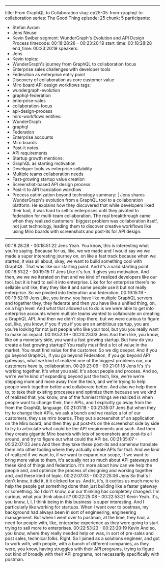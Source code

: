 
---
title: From GraphQL to Collaboration
slug: ep25-05-from-graphql-to-collaboration
series: The Good Thing
episode: 25
chunk: 5
participants:
  - Stefan Avram
  - Jens Neuse
  - Kevin Swiber
segment: WunderGraph's Evolution and API Design Process
timecode: 00:18:28:28 – 00:23:20:19
start_time: 00:18:28:28
end_time: 00:23:20:19
speakers:
  - Jens
  - Kevin
topics:
  - WunderGraph's journey from GraphQL to collaboration focus
  - Enterprise sales challenges with developer tools
  - Federation as enterprise entry point
  - Discovery of collaboration as core customer value
  - Miro board API design workflows
tags:
  - wundergraph-evolution
  - graphql-federation
  - enterprise-sales
  - collaboration-focus
  - api-design-process
  - miro-workflows
entities:
  - WunderGraph
  - graphql
  - Federation
  - Enterprise accounts
  - Miro boards
  - Post-it notes
  - API requirements
  - Startup growth
mentions:
  - GraphQL as starting motivation
  - Developer tools vs enterprise sellability
  - Multiple teams collaboration needs
  - Fast-growing startup value creation
  - Screenshot-based API design process
  - Post-it to API translation workflow
  - Process optimization beyond technology
summary: |
  Jens shares WunderGraph's evolution from a GraphQL tool to a collaboration platform. He explains how they discovered that while developers liked their tool, it was hard to sell to enterprises until they pivoted to federation for multi-team collaboration. The real breakthrough came when they realized customers' biggest problem was collaboration itself, not just technology, leading them to discover creative workflows like using Miro boards with screenshots and post-its for API design.
---

00:18:28:28 - 00:18:51:22
Jens
Yeah. You know, this is interesting what you're saying. Because for us, like, we we made and I
would say we we made a super interesting journey on, on like a fast track because when we
started, it was all about, okay, we want to build something cool with GraphQL. That was like our
starting point. And it's a valid starting point.
00:18:51:22 - 00:19:15:17
Jens
Like it's fun. It gives you motivation. And then, we we we iterated on that and we kind of realized
developers like our tool, but it is hard to sell it into enterprise. Like for for enterprise there's no
sellable unit like, they they like it and some people use it but not really enterprise. So we pivoted
into federation and federation.
00:19:15:19 - 00:19:52:19
Jens
Like, you know, you have like multiple GraphQL servers and together they, they federate and
then you have like a unified thing, on, on a high level. And what that allowed us to do is we were
able to get into enterprise accounts where multiple teams wanted to collaborate on creating a
GraphQL API. And then we didn't stop there, but we were curious to figure out, like, you know, if
you if you if you are an ambitious startup, you are you're looking for not just people who like
your tool, but you you really want to make an impact.
00:19:52:19 - 00:20:23:03
Jens
And then like, you know, like on a monetary side, you want a fast growing startup. But how do
you create a fast growing startup? You really must find a lot of value in the market. You must
find value for the customer. So we dig deeper. And if you go beyond GraphQL, if you go beyond
Federation, if you go beyond API gateways, what we kind of realized one of the biggest
problems our, our customers have is, collaboration.
00:20:23:09 - 00:21:01:18
Jens
It's it's working together. It's what you said. It's about people and process. And so, we're we're
kind of expanding beyond just the tech, like, we're we're stepping more and more away from the
tech, and we're trying to help people work together better and collaborate better. And also we
help them to, to take their existing processes and optimize them because we we kind of realized
that, you know, one of the funniest things we realized is when people want to change their, their
APIs, and I explicitly go away from the from the GraphQL language.
00:21:01:18 - 00:21:35:07
Jens
But when they try to change their APIs, we ask a bunch and we realize a lot of our customers,
they use miro boards. They put a screenshot of an application on the Miro board, and then they
put post-its on the screenshot side by side to try to articulate what could be the API
requirements and such. And then they create gigantic Miro boards with lots of screenshots and
post-its all around, and try to figure out what could the API be.
00:21:35:07 - 00:22:07:03
Jens
And then they take these post-its and somehow translate them into other tooling where they
actually create APIs for that. And we kind of realized if we want to, if we want to expand our
scope, if we want to bring more value to them, it's actually not so much about API gateways and
these kind of things and federation. It's more about how can we help the people and, and
optimize the process of designing and working together and, and these kind of topic.
00:22:07:03 - 00:22:25:06
Jens
So that's I don't know, it did it, it it clicked for us. And it, it's, it excites us much more to help the
people get something done than just building like a faster gateway or something. So I don't
know, our our thinking has completely changed. I'm curious, what you think about it?
00:22:25:08 - 00:22:53:21
Kevin
Yeah. It's, you know, I, I, I think being in this business is super interesting. And I particularly like
working for startups. When I went over to postman, my background had always been in sort of
engineering, engineering management. But when I went over to postman, at the time, they had,
a need for people with, like, enterprise experience as they were going to start trying to sell more
to enterprises.
00:22:53:23 - 00:23:20:19
Kevin
And so, you know, where they really needed help on was, in sort of pre-sales and post sales,
technical folks. Right. So I joined as a solutions engineer, and got to work with, with people, with
a bunch of different companies, as they were, you know, having struggles with their API
programs, trying to figure out kind of broadly with their API programs, not necessarily specifically
with postman.